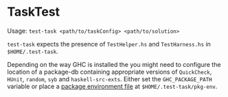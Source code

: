 # TaskTest
Usage: `test-task <path/to/taskConfig> <path/to/solution>`  

`test-task` expects the presence of `TestHelper.hs` and `TestHarness.hs` in `$HOME/.test-task`.

Depending on the way GHC is installed the you might need to configure the location of a package-db containing appropriate versions of `QuickCheck`, `HUnit`, `random`, `syb` and `haskell-src-exts`.
Either set the `GHC_PACKAGE_PATH` variable or place a [package environment file](https://ghc.gitlab.haskell.org/ghc/doc/users_guide/packages.html#package-environments) at `$HOME/.test-task/pkg-env`.
